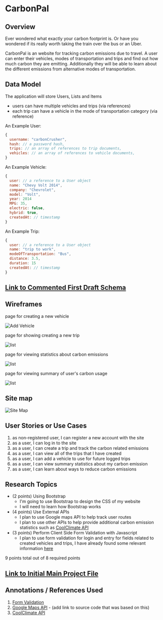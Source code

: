 # CarbonPal 

## Overview

Ever wondered what exactly your carbon footprint is. Or have you wondered if its really worth taking the train over the bus or an Uber.

CarbonPal is an website for tracking carbon emissions due to travel. A user can enter their vehicles, modes of transportation and trips and find out how much carbon they are emitting. Additionally they will be able to learn about the different emissions from alternative modes of transportation.


## Data Model

The application will store Users, Lists and Items

* users can have multiple vehicles and trips (via references)
* each trip can have a vehicle in the mode of transportation category (via reference)

An Example User:

```javascript
{
  username: "carbonCrusher",
  hash: // a password hash,
  trips: // an array of references to trip documents,
  vehicles: // an array of references to vehicle documents,
}
```

An Example Vehicle:

```javascript
{
  user: // a reference to a User object
  name: "Chevy Volt 2014",
  company: "Chevrolet",
  model: "Volt",
  year: 2014
  MPG: 35,
  electric: false,
  hybrid: true,
  createdAt: // timestamp
}
```

An Example Trip:

```javascript
{
  user: // a reference to a User object
  name: "trip to work",
  modeOfTransportation: "Bus",
  distance: 3.5,
  duration: 15  
  createdAt: // timestamp
}
```


## [Link to Commented First Draft Schema](db.js) 

## Wireframes

page for creating a new vehicle

![Add Vehicle](documentation/addVehicle.PNG)

page for showing creating a new trip

![list](documentation/createTrip.PNG)

page for viewing statistics about carbon emissions

![list](documentation/statistics.PNG)

page for viewing summary of user's carbon usage

![list](documentation/summary.PNG)

## Site map

![Site Map](./documentation/siteMap.PNG?raw=true "Site Map")


## User Stories or Use Cases

1. as non-registered user, I can register a new account with the site
2. as a user, I can log in to the site
3. as a user, I can create a trip and track the carbon related emissions
4. as a user, I can view all of the trips that I have created
5. as a user, I can add a vehicle to use for future logged trips
6. as a user, I can view summary statistics about my carbon emission
7. as a user, I can learn about ways to reduce carbon emissions

## Research Topics

* (2 points) Using Bootstrap
    * I'm going to use Bootstrap to design the CSS of my website
    * I will need to learn how Bootstrap works
* (4 points) Use External APIs
    * I plan to use Google maps API to help track user routes
    * I plan to use other APIs to help provide additional carbon emission statistics such as [CoolClimate API](https://api-central.berkeley.edu/api/11)
* (3 points) Perform Client Side Form Validation with Javascript
    * I plan to use form validation for login and entry for fields related to created vehicles and trips, I have already found some relevant information [here](https://developer.mozilla.org/en-US/docs/Learn/Forms/Form_validation)

9 points total out of 8 required points


## [Link to Initial Main Project File](app.js) 

## Annotations / References Used

1. [Form Validation](https://developer.mozilla.org/en-US/docs/Learn/Forms/Form_validation)
2. [Google Maps API](https://developers.google.com/maps/documentation/javascript/overview) - (add link to source code that was based on this)
3. [CoolClimate API](https://api-central.berkeley.edu/api/11)
